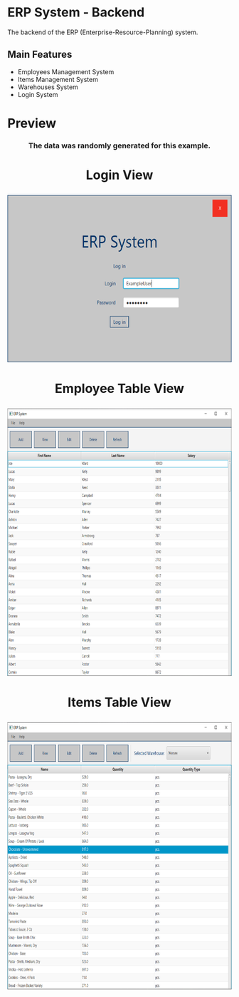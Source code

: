 # ERP System - Backend
The backend of the ERP (Enterprise-Resource-Planning) system.

## Main Features

* Employees Management System
* Items Management System
* Warehouses System
* Login System

# Preview
### <p align="center">The data was randomly generated for this example.</p>

# <p align="center">Login View</p>

<p align="center"><img width="563" height="375" src="https://github.com/marcinbeda/erp-backend/blob/master/screenshots/Login_View.PNG"></p>

# <p align="center">Employee Table View</p>

<p align="center"><img width="769.2" height="599.4" src="https://github.com/marcinbeda/erp-backend/blob/master/screenshots/Employees_Table_View.PNG"></p>

# <p align="center">Items Table View</p>

<p align="center"><img width="769.2" height="599.4" src="https://github.com/marcinbeda/erp-backend/blob/master/screenshots/Items_Table_View.PNG"></p>
